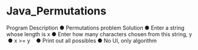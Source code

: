 # Java_Permutations

Program Description
    ● Permutations problem Solution
    ● Enter a string whose length is x
    ● Enter how many characters chosen from this string, y
    ● x >= y
    ● Print out all possibles
    ● No UI, only algorithm
